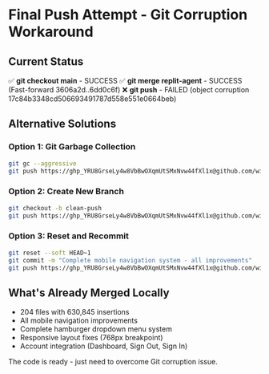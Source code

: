 # Final Push Attempt - Git Corruption Workaround

## Current Status
✅ **git checkout main** - SUCCESS
✅ **git merge replit-agent** - SUCCESS (Fast-forward 3606a2d..6dd0c6f)
❌ **git push** - FAILED (object corruption 17c84b3348cd506693491787d558e551e0664beb)

## Alternative Solutions

### Option 1: Git Garbage Collection
```bash
git gc --aggressive
git push https://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@github.com/wizqo2024/HobbyPlanGen.git main --force
```

### Option 2: Create New Branch
```bash
git checkout -b clean-push
git push https://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@github.com/wizqo2024/HobbyPlanGen.git clean-push:main --force
```

### Option 3: Reset and Recommit
```bash
git reset --soft HEAD~1
git commit -m "Complete mobile navigation system - all improvements"
git push https://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@github.com/wizqo2024/HobbyPlanGen.git main --force
```

## What's Already Merged Locally
- 204 files with 630,845 insertions
- All mobile navigation improvements
- Complete hamburger dropdown menu system
- Responsive layout fixes (768px breakpoint)
- Account integration (Dashboard, Sign Out, Sign In)

The code is ready - just need to overcome Git corruption issue.